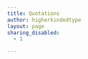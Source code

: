 ```yaml
---
title: Quotations
author: higherkindedtype
layout: page
sharing_disabled:
  - 1

---
```


<style>

.quote {
  border: 1px solid rgb(128 0 0 / 0.18);
  border-radius: 8px;
  padding: 20px 35px;
  margin: 10px auto;
  min-height: 100px;
  box-shadow: rgba(149, 157, 165, 0.2) 0px 8px 24px;
}

.quote .title {
  font-family: Libre Baskerville, serif !important;
  font-size: 28px;
  line-height: 1.6;
}

.quote .author-row {
  display: flex;
  justify-content: space-between;
  align-items: stretch;
  flex-direction: row;
  flex-wrap: nowrap;
}

.quote .author-row .author-name {
  font-family: fantasy;
  font-size: 14px;
  font-weight: bold;
}

.quote .author-row .quote-index {
  font-weight: bold;
  font-size: 120%;
  opacity: 0;
}

.quote:hover .quote-index {
  opacity: 50%;
}
</style>

<script src="https://cdnjs.cloudflare.com/ajax/libs/js-yaml/4.1.0/js-yaml.min.js"></script>

<script>
function renderAuthor(quote) {
    const authorName = quote.length > 1 ? quote[1] : null;

    if (authorName == null) return ''
    else {
      const authorNameElement = authorName ? `<span class="author-name">${authorName}</span>` : null;
      const authorLink = quote.length > 2 ? quote[2] : null;

      return authorLink ?
        `<a href="${authorLink}">${authorNameElement}</a>` :
        authorNameElement;
    }
  }

  function renderQuote(quote, index) {
    const title = quote[0];
    const titleElement = `<div class="title">{title}</div>`;
    const authorElement = renderAuthor(quote);

    /*return `<div class="quote quote-${index}">
      <p id="quote-${index}" class="title">${title}</p>
      <div class="author-row">
        <div class="quote-index">${index}</div>
        <div class="author-name">${authorElement}</div>
      </div>
    </div>`;*/

    return `<div class="quote quote-${index}">
      <blockquote><p id="quote-${index}" class="title">${title}</p></blockquote>
      <div class="author-row">
        <div class="quote-index">${index}</div>
        <div class="author-name">${authorElement}</div>
      </div>
    </div>`;
  }

  function renderQuotations (yamlDoc) {
    return Array
      .from(document.getElementsByClassName('post'))
      .forEach(function(element, idx) {
        const elements = yamlDoc['quotes'].map(renderQuote);
        element.innerHTML += elements.join('\n\n');
      });
  }

  fetch('/data/quotes.yaml', { mode: 'no-cors' })
    .then(res => res.text())
    .then(data => jsyaml.load(data))
    .then(renderQuotations);
</script>
